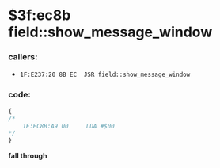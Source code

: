 ﻿
# $3f:ec8b field::show_message_window


### callers:
+	`1F:E237:20 8B EC  JSR field::show_message_window`

### code:
```js
{
/*
	1F:EC8B:A9 00     LDA #$00
*/
}
```


**fall through**

